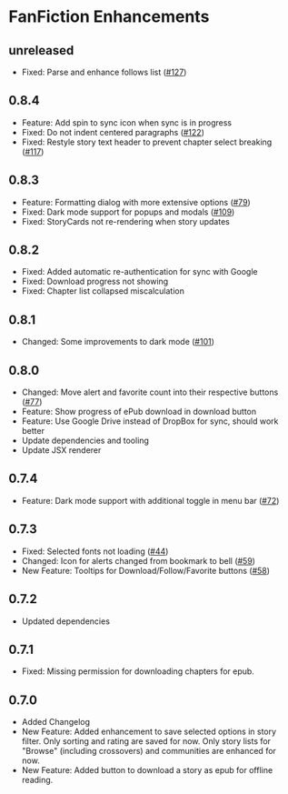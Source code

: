 # FanFiction Enhancements

## unreleased

* Fixed: Parse and enhance follows list ([#127](https://github.com/amur-tiger/fanfiction-enhancements/issues/127))

## 0.8.4

* Feature: Add spin to sync icon when sync is in progress
* Fixed: Do not indent centered paragraphs ([#122](https://github.com/amur-tiger/fanfiction-enhancements/issues/122))
* Fixed: Restyle story text header to prevent chapter select breaking ([#117](https://github.com/amur-tiger/fanfiction-enhancements/issues/117))

## 0.8.3

* Feature: Formatting dialog with more extensive options ([#79](https://github.com/amur-tiger/fanfiction-enhancements/issues/79))
* Fixed: Dark mode support for popups and modals ([#109](https://github.com/amur-tiger/fanfiction-enhancements/issues/109))
* Fixed: StoryCards not re-rendering when story updates

## 0.8.2

* Fixed: Added automatic re-authentication for sync with Google
* Fixed: Download progress not showing
* Fixed: Chapter list collapsed miscalculation

## 0.8.1

* Changed: Some improvements to dark mode ([#101](https://github.com/amur-tiger/fanfiction-enhancements/issues/101))

## 0.8.0

* Changed: Move alert and favorite count into their respective buttons ([#77](https://github.com/amur-tiger/fanfiction-enhancements/issues/77))
* Feature: Show progress of ePub download in download button
* Feature: Use Google Drive instead of DropBox for sync, should work better
* Update dependencies and tooling
* Update JSX renderer

## 0.7.4

* Feature: Dark mode support with additional toggle in menu bar ([#72](https://github.com/amur-tiger/fanfiction-enhancements/issues/72))

## 0.7.3

* Fixed: Selected fonts not loading ([#44](https://github.com/amur-tiger/fanfiction-enhancements/issues/44))
* Changed: Icon for alerts changed from bookmark to bell ([#59](https://github.com/amur-tiger/fanfiction-enhancements/issues/59))
* New Feature: Tooltips for Download/Follow/Favorite buttons ([#58](https://github.com/amur-tiger/fanfiction-enhancements/issues/58))

## 0.7.2

* Updated dependencies

## 0.7.1

* Fixed: Missing permission for downloading chapters for epub.

## 0.7.0

* Added Changelog
* New Feature: Added enhancement to save selected options in story filter. Only sorting and rating are saved for now. Only story lists for "Browse" (including crossovers) and communities are enhanced for now.
* New Feature: Added button to download a story as epub for offline reading.
